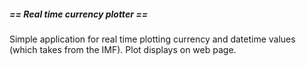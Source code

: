 ##### == Real time currency plotter ==
Simple application for real time plotting currency and datetime values (which takes from the IMF). Plot displays on web page.
